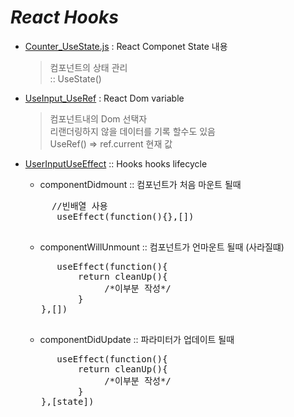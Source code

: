 # _React Hooks_
* [Counter_UseState.js](https://github.com/kbh0581/react-hooks/blob/main/src/Counter_UseState.js) : React Componet State 내용 
    > 컴포넌트의 상태 관리   
    > :: UseState()
* [UseInput_UseRef](https://github.com/kbh0581/react-hooks/blob/main/src/UserInput_UseRef.js) : React Dom variable
    > 컴포넌트내의 Dom 선택자  
    > 리랜더링하지 않을 데이터를 기록 할수도 있음  
    > UseRef() => ref.current 현재 값 

* [UserInputUseEffect](https://github.com/kbh0581/react-hooks/blob/main/src/UserInputUseEffect.js) :: Hooks hooks lifecycle  
    * componentDidmount :: 컴포넌트가 처음 마운트 될때 
     <pre>
       //빈배열 사용
        useEffect(function(){},[])
     </pre>
    * componentWillUnmount :: 컴포넌트가 언마운트 될때 (사라질떄)
     <pre>
        useEffect(function(){
            return cleanUp(){
                 /*이부분 작성*/
            }
     },[])
     </pre>
    
    * componentDidUpdate :: 파라미터가 업데이트 될때    
     <pre>
        useEffect(function(){
            return cleanUp(){
                 /*이부분 작성*/
            }
     },[state])
     </pre>